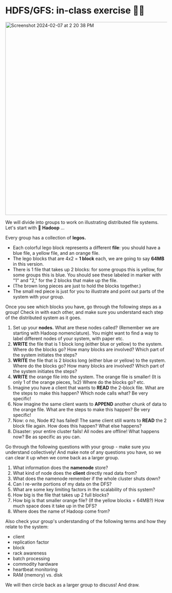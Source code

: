 # HDFS/GFS: in-class exercise 🧱🧊

<img width="601" alt="Screenshot 2024-02-07 at 2 20 38 PM" src="https://github.com/mab253/bigdata_spring24/assets/17707843/6827ec01-67a5-4636-8bf3-038dc963a8ea">

We will divide into groups to work on illustrating distributed file systems. Let's start with 🐘 **Hadoop** ...

Every group has a collection of **legos.**
- Each colorful lego block represents a different **file**: you should have a blue file, a yellow file, and an orange file.
- The lego blocks that are 4x2 = **1 block** each, we are going to say **64MB** in this version.
- There is 1 file that takes up 2 blocks: for some groups this is yellow, for some groups this is blue. You should see these labeled in marker with "1" and "2," for the 2 blocks that make up the file. 
- (The brown long pieces are just to hold the blocks together.)
- The small red piece is just for you to illustrate and point out parts of the system with your group.

Once you see which blocks you have, go through the following steps as a group! Check in with each other, and make sure you understand each step of the distributed system as it goes.

1. Set up your **nodes.** What are these nodes called? (Remember we are starting with Hadoop nomenclature). You might want to find a way to label different nodes of your system, with paper etc.
2. **WRITE** the file that is 1 block long (either blue or yellow) to the system. Where do the blocks go? How many blocks are involved? Which part of the system initiates the steps?
3. **WRITE** the file that is 2 blocks long (either blue or yellow) to the system. Where do the blocks go? How many blocks are involved? Which part of the system initiates the steps?
4. **WRITE** the orange file into the system. The orange file is smaller! (It is only 1 of the orange pieces, 1x2) Where do the blocks go? etc.
5. Imagine you have a client that wants to **READ** the 2-block file. What are the steps to make this happen? Which node calls what? Be very specific!
6. Now imagine the same client wants to **APPEND** another chunk of data to the orange file. What are the steps to make this happen? Be very specific!
7. Now: o no, Node #2 has failed! The same client still wants to **READ** the 2 block file again. How does this happen? What else happens?
8. Disaster: your entire cluster fails! All nodes are offline! What happens now? Be as specific as you can.

Go through the following questions with your group - make sure you understand collectively! And make note of any questions you have, so we can clear it up when we come back as a larger group.
1. What information does the **namenode** store?
2. What kind of node does the **client** directly read data from?
3. What does the namenode remember if the whole cluster shuts down?
4. Can I re-write portions of my data on the DFS?
5. What are some key limiting factors in the scalability of this system?
6. How big is the file that takes up 2 full blocks?
7. How big is that smaller orange file? (If the yellow blocks = 64MB?) How much space does it take up in the DFS?
8. Where does the name of Hadoop come from?

Also check your group's understanding of the following terms and how they relate to the system:
- client
- replication factor
- block
- rack awareness
- batch processing
- commodity hardware
- heartbeat monitoring
- RAM (memory) vs. disk

We will then circle back as a larger group to discuss! And draw.
